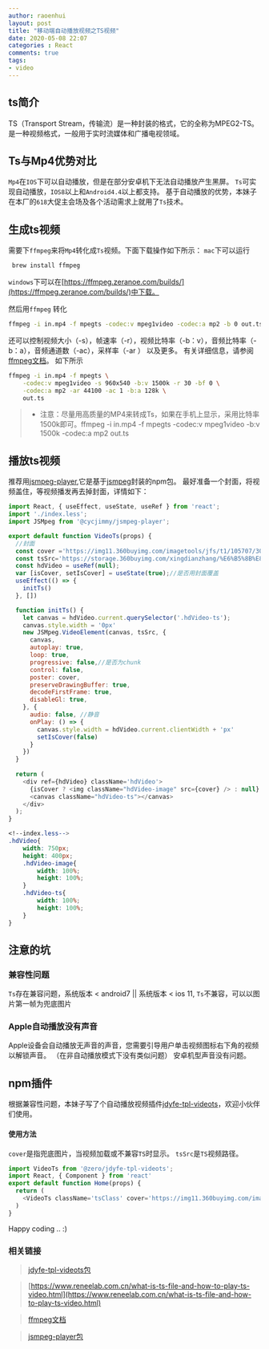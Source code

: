 ```yaml
---
author: raoenhui
layout: post
title: "移动端自动播放视频之TS视频"
date: 2020-05-08 22:07
categories : React
comments: true
tags:
- video
---
```


## ts简介
TS（Transport Stream，传输流）是一种封装的格式，它的全称为MPEG2-TS。是一种视频格式，一般用于实时流媒体和广播电视领域。

## Ts与Mp4优势对比
`Mp4`在`IOS`下可以自动播放，但是在部分安卓机下无法自动播放产生黑屏。
 `Ts`可实现自动播放，`IOS8`以上和`Android4.4`以上都支持。
基于自动播放的优势，本妹子在本厂的`618`大促主会场及各个活动需求上就用了`Ts`技术。

## 生成ts视频
需要下`ffmpeg`来将`Mp4`转化成`Ts`视频。下面下载操作如下所示：
`mac`下可以运行
```bash
 brew install ffmpeg
```
`windows`下可以在[https://ffmpeg.zeranoe.com/builds/](https://ffmpeg.zeranoe.com/builds/)中下载。

然后用`ffmpeg`  转化
```bash
ffmpeg -i in.mp4 -f mpegts -codec:v mpeg1video -codec:a mp2 -b 0 out.ts
```
还可以控制视频大小（-s），帧速率（-r），视频比特率（-b：v），音频比特率（-b：a），音频通道数（-ac），采样率（-ar ） 以及更多。 有关详细信息，请参阅[ffmpeg文档](https://github.com/phoboslab/jsmpeg)。
如下所示
```bash
ffmpeg -i in.mp4 -f mpegts \
	-codec:v mpeg1video -s 960x540 -b:v 1500k -r 30 -bf 0 \
	-codec:a mp2 -ar 44100 -ac 1 -b:a 128k \
	out.ts
```
> * 注意：尽量用高质量的MP4来转成Ts，如果在手机上显示，采用比特率1500k即可。ffmpeg -i in.mp4 -f mpegts -codec:v mpeg1video  -b:v 1500k  -codec:a mp2 out.ts

## 播放ts视频

推荐用[jsmpeg-player](https://www.npmjs.com/package/@cycjimmy/jsmpeg-player),它是基于[jsmpeg](https://github.com/phoboslab/jsmpeg)封装的npm包。
最好准备一个封面，将视频盖住，等视频播发再去掉封面，详情如下：
```javascript
import React, { useEffect, useState, useRef } from 'react';
import './index.less';
import JSMpeg from '@cycjimmy/jsmpeg-player';

export default function VideoTs(props) {
  //封面
  const cover ='https://img11.360buyimg.com/imagetools/jfs/t1/105707/30/17596/32160/5e8c8ae6Ee2bfd8db/1ef4084de9ec103f.jpg'
  const tsSrc='https://storage.360buyimg.com/xingdianzhang/%E6%B5%8B%E8%AF%95ts.ts'
  const hdVideo = useRef(null);
  var [isCover, setIsCover] = useState(true);//是否用封面覆盖
  useEffect(() => {
    initTs()
  }, [])

  function initTs() {
    let canvas = hdVideo.current.querySelector('.hdVideo-ts');
    canvas.style.width = '0px'
    new JSMpeg.VideoElement(canvas, tsSrc, {
      canvas,
      autoplay: true,
      loop: true,
      progressive: false,//是否为chunk
      control: false,
      poster: cover,
      preserveDrawingBuffer: true,
      decodeFirstFrame: true,
      disableGl: true,
    }, {
      audio: false, //静音
      onPlay: () => {
        canvas.style.width = hdVideo.current.clientWidth + 'px'
        setIsCover(false)
      }
    })
  }
  
  return (
    <div ref={hdVideo} className='hdVideo'>
      {isCover ? <img className="hdVideo-image" src={cover} /> : null}
      <canvas className="hdVideo-ts"></canvas> 
    </div>
  );
}
```
```css
<!--index.less-->
.hdVideo{
    width: 750px;
    height: 400px;
    .hdVideo-image{
        width: 100%;
        height: 100%;
    }
    .hdVideo-ts{
        width: 100%;
        height: 100%;
    }
}

```


## 注意的坑

### 兼容性问题
`Ts`存在兼容问题，系统版本 < android7 || 系统版本 < ios 11, `Ts`不兼容，可以以图片第一帧为兜底图片

### Apple自动播放没有声音

Apple设备会自动播放无声音的声音，您需要引导用户单击视频图标右下角的视频以解锁声音。 （在非自动播放模式下没有类似问题）
安卓机型声音没有问题。

## npm插件
根据兼容性问题，本妹子写了个自动播放视频插件[jdyfe-tpl-videots](https://www.npmjs.com/package/jdyfe-tpl-videots)，欢迎小伙伴们使用。
#### 使用方法
`cover`是指兜底图片，当视频加载或不兼容`TS`时显示。
`tsSrc`是`TS`视频路径。
```js
import VideoTs from '@zero/jdyfe-tpl-videots';
import React, { Component } from 'react'
export default function Home(props) {
  return (
    <VideoTs className='tsClass' cover='https://img11.360buyimg.com/imagetools/jfs/t1/105707/30/17596/32160/5e8c8ae6Ee2bfd8db/1ef4084de9ec103f.jpg' tsSrc='https://storage.360buyimg.com/xingdianzhang/%E6%B5%8B%E8%AF%95ts.ts'  />
  )
}
```

Happy coding .. :)

### 相关链接
> [jdyfe-tpl-videots包](https://www.npmjs.com/package/jdyfe-tpl-videots)

> [https://www.reneelab.com.cn/what-is-ts-file-and-how-to-play-ts-video.html](https://www.reneelab.com.cn/what-is-ts-file-and-how-to-play-ts-video.html)

> [ffmpeg文档](https://github.com/phoboslab/jsmpeg)

> [jsmpeg-player包](https://www.npmjs.com/package/@cycjimmy/jsmpeg-player)